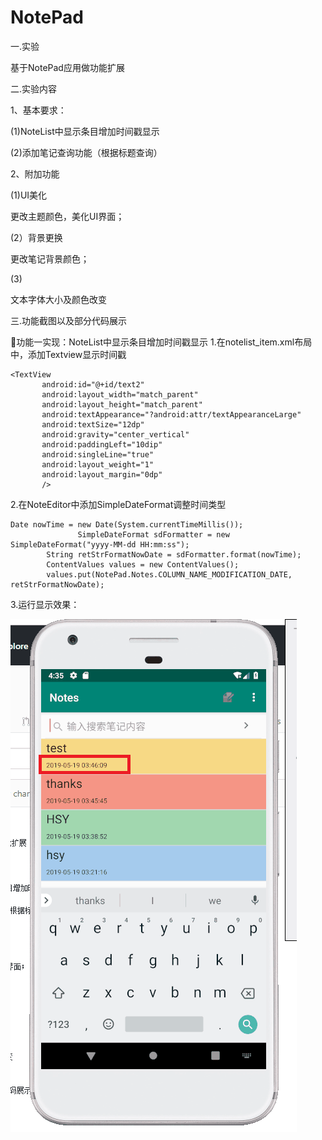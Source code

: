 # NotePad
一.实验

基于NotePad应用做功能扩展

二.实验内容

1、基本要求：

(1)NoteList中显示条目增加时间戳显示

(2)添加笔记查询功能（根据标题查询）

2、附加功能

(1)UI美化

更改主题颜色，美化UI界面；

(2）背景更换

更改笔记背景颜色；

(3)

文本字体大小及颜色改变


三.功能截图以及部分代码展示

💚功能一实现：NoteList中显示条目增加时间戳显示
1.在notelist_item.xml布局中，添加Textview显示时间戳
```
<TextView
       android:id="@+id/text2"
       android:layout_width="match_parent"
       android:layout_height="match_parent"
       android:textAppearance="?android:attr/textAppearanceLarge"
       android:textSize="12dp"
       android:gravity="center_vertical"
       android:paddingLeft="10dip"
       android:singleLine="true"
       android:layout_weight="1"
       android:layout_margin="0dp"
       />
```
2.在NoteEditor中添加SimpleDateFormat调整时间类型
```
Date nowTime = new Date(System.currentTimeMillis());
               SimpleDateFormat sdFormatter = new SimpleDateFormat("yyyy-MM-dd HH:mm:ss");
        String retStrFormatNowDate = sdFormatter.format(nowTime);
        ContentValues values = new ContentValues();
        values.put(NotePad.Notes.COLUMN_NAME_MODIFICATION_DATE, retStrFormatNowDate);
```
3.运行显示效果：


![image](https://github.com/No-91/NotePad/blob/master/images/111.png)
